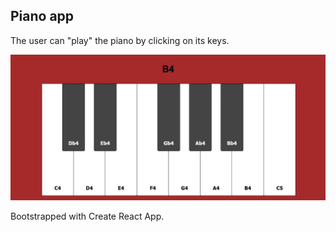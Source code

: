 
## Piano app

The user can "play" the piano by clicking on its keys.

![todo screen](https://github.com/annayeva/Piano_app-React.js-/blob/master/piano-app-screenshot.JPG?raw=true)

Bootstrapped with Create React App.

